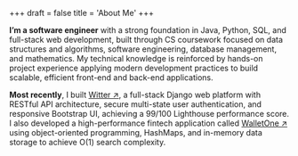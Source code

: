 +++
draft = false
title = 'About Me'
+++

**I’m a software engineer** with a strong foundation in Java, Python, SQL, and full-stack web development, built through CS coursework focused on data structures and algorithms, software engineering, database management, and mathematics. My technical knowledge is reinforced by hands-on project experience applying modern development practices to build scalable, efficient front-end and back-end applications.

**Most recently**, I built [Witter ↗](https://github.com/chrisdotslash/witter), a full-stack Django web platform with RESTful API architecture, secure multi-state user authentication, and responsive Bootstrap UI, achieving a 99/100 Lighthouse performance score. I also developed a high-performance fintech application called [WalletOne ↗](https://github.com/chrisdotslash/walletone) using object-oriented programming, HashMaps, and in-memory data storage to achieve O(1) search complexity.
